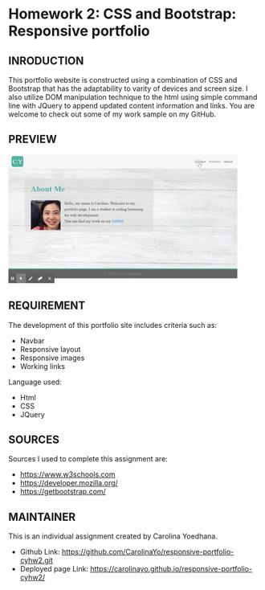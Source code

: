 # Homework 2: CSS and Bootstrap: Responsive portfolio

## INRODUCTION 

This portfolio website is constructed using a combination of CSS and Bootstrap that has the adaptability to varity of devices and screen size.  I also utilize DOM manipulation technique to the html using simple command line with JQuery to append updated content information and links. You are welcome to check out some of my work sample on my GitHub. 

## PREVIEW
![demo](assets/Images/CYPortfolio.gif)

## REQUIREMENT

The development of this portfolio site includes criteria such as:
* Navbar
* Responsive layout
* Responsive images
* Working links

Language used:
* Html
* CSS
* JQuery

## SOURCES
Sources I used to complete this assignment are:
* https://www.w3schools.com
* https://developer.mozilla.org/
* https://getbootstrap.com/


## MAINTAINER 
This is an individual assignment created by Carolina Yoedhana.
* Github Link: https://github.com/CarolinaYo/responsive-portfolio-cyhw2.git
* Deployed page Link: https://carolinayo.github.io/responsive-portfolio-cyhw2/

